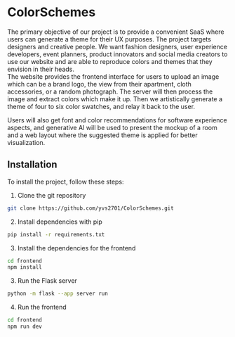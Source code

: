 # ColorSchemes
The primary objective of our project is to provide a convenient SaaS where users can generate a theme for their UX purposes. The project targets designers and creative people. We want fashion designers, user experience developers, event planners, product innovators and social media creators to use our website and are able to reproduce colors and themes that they envision in their heads.\
The website provides the frontend interface for users to upload an image which can be a brand logo, the view from their apartment, cloth accessories, or a random photograph. The server will then process the image and extract colors which make it up. Then we artistically generate a theme of four to six color swatches, and relay it back to the user.

Users will also get font and color recommendations for software experience aspects, and generative AI will be used to present the mockup of a room and a web layout where the suggested theme is applied for better visualization.

## Installation
To install the project, follow these steps:
1. Clone the git repository
```bash
git clone https://github.com/yvs2701/ColorSchemes.git
```

2. Install dependencies with pip
```bash
pip install -r requirements.txt
```

3. Install the dependencies for the frontend
```bash
cd frontend
npm install
```

3. Run the Flask server
```bash
python -m flask --app server run
```

4. Run the frontend
```bash
cd frontend
npm run dev
```
